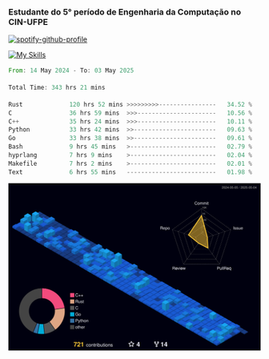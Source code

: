 
### Estudante do 5° período de Engenharia da Computação no CIN-UFPE

[![spotify-github-profile](https://spotify-github-profile.kittinanx.com/api/view?uid=21nggge2ld354asa4l3xoze2q&cover_image=true&theme=novatorem&show_offline=false&background_color=000000&interchange=true&bar_color=53b14f&bar_color_cover=true)](https://github.com/kittinan/spotify-github-profile)


[![My Skills](https://skillicons.dev/icons?i=c,cpp,rust,py,java,neovim&theme=dark)](https://skillicons.dev)

<!--START_SECTION:waka-->

```rust
From: 14 May 2024 - To: 03 May 2025

Total Time: 343 hrs 21 mins

Rust             120 hrs 52 mins >>>>>>>>>----------------   34.52 %
C                36 hrs 59 mins  >>>----------------------   10.56 %
C++              35 hrs 24 mins  >>>----------------------   10.11 %
Python           33 hrs 42 mins  >>-----------------------   09.63 %
Go               33 hrs 38 mins  >>-----------------------   09.61 %
Bash             9 hrs 45 mins   >------------------------   02.79 %
hyprlang         7 hrs 9 mins    >------------------------   02.04 %
Makefile         7 hrs 2 mins    >------------------------   02.01 %
Text             6 hrs 55 mins   -------------------------   01.98 %
```

<!--END_SECTION:waka-->

![](./profile-3d-contrib/profile-night-view.svg)

